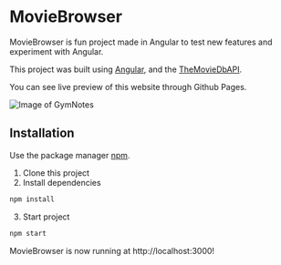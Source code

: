 
# MovieBrowser

MovieBrowser is fun project made in Angular to test new features and experiment with Angular. 

This project was built using [Angular](https://angular.io/), and the [TheMovieDbAPI](https://developers.themoviedb.org/3).

You can see live preview of this website through Github Pages.

![Image of GymNotes](https://i.imgur.com/0rhPrpV.png)



## Installation

Use the package manager [npm](https://www.npmjs.com/).

1. Clone this project
2. Install dependencies
```bash
npm install
```

3. Start project
```bash
npm start
```

MovieBrowser is now running at http://localhost:3000!
